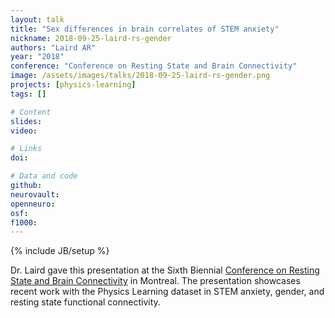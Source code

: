 ```yaml
---
layout: talk
title: "Sex differences in brain correlates of STEM anxiety"
nickname: 2018-09-25-laird-rs-gender
authors: "Laird AR"
year: "2018"
conference: "Conference on Resting State and Brain Connectivity"
image: /assets/images/talks/2018-09-25-laird-rs-gender.png
projects: [physics-learning]
tags: []

# Content
slides:
video:

# Links
doi:

# Data and code
github:
neurovault:
openneuro:
osf:
f1000:
---
```

{% include JB/setup %}

Dr. Laird gave this presentation at the Sixth Biennial [Conference on Resting
State and Brain Connectivity](http://www.restingstate.com) in Montreal. The presentation
showcases recent work with the Physics Learning dataset in STEM anxiety, gender,
and resting state functional connectivity.
